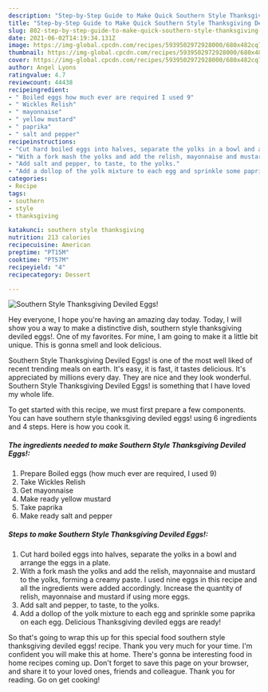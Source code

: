 ```yaml
---
description: "Step-by-Step Guide to Make Quick Southern Style Thanksgiving Deviled Eggs!"
title: "Step-by-Step Guide to Make Quick Southern Style Thanksgiving Deviled Eggs!"
slug: 802-step-by-step-guide-to-make-quick-southern-style-thanksgiving-deviled-eggs
date: 2021-06-02T14:19:34.131Z
image: https://img-global.cpcdn.com/recipes/5939502972928000/680x482cq70/southern-style-thanksgiving-deviled-eggs-recipe-main-photo.jpg
thumbnail: https://img-global.cpcdn.com/recipes/5939502972928000/680x482cq70/southern-style-thanksgiving-deviled-eggs-recipe-main-photo.jpg
cover: https://img-global.cpcdn.com/recipes/5939502972928000/680x482cq70/southern-style-thanksgiving-deviled-eggs-recipe-main-photo.jpg
author: Angel Lyons
ratingvalue: 4.7
reviewcount: 44438
recipeingredient:
- " Boiled eggs how much ever are required I used 9"
- " Wickles Relish"
- " mayonnaise"
- " yellow mustard"
- " paprika"
- " salt and pepper"
recipeinstructions:
- "Cut hard boiled eggs into halves, separate the yolks in a bowl and arrange the eggs in a plate."
- "With a fork mash the yolks and add the relish, mayonnaise and mustard to the yolks, forming a creamy paste. I used nine eggs in this recipe and all the ingredients were added accordingly. Increase the quantity of relish, mayonnaise and mustard if using more eggs."
- "Add salt and pepper, to taste, to the yolks."
- "Add a dollop of the yolk mixture to each egg and sprinkle some paprika on each egg. Delicious Thanksgiving deviled eggs are ready!"
categories:
- Recipe
tags:
- southern
- style
- thanksgiving

katakunci: southern style thanksgiving 
nutrition: 213 calories
recipecuisine: American
preptime: "PT15M"
cooktime: "PT57M"
recipeyield: "4"
recipecategory: Dessert

---
```



![Southern Style Thanksgiving Deviled Eggs!](https://img-global.cpcdn.com/recipes/5939502972928000/680x482cq70/southern-style-thanksgiving-deviled-eggs-recipe-main-photo.jpg)

Hey everyone, I hope you're having an amazing day today. Today, I will show you a way to make a distinctive dish, southern style thanksgiving deviled eggs!. One of my favorites. For mine, I am going to make it a little bit unique. This is gonna smell and look delicious.



Southern Style Thanksgiving Deviled Eggs! is one of the most well liked of recent trending meals on earth. It's easy, it is fast, it tastes delicious. It's appreciated by millions every day. They are nice and they look wonderful. Southern Style Thanksgiving Deviled Eggs! is something that I have loved my whole life.


To get started with this recipe, we must first prepare a few components. You can have southern style thanksgiving deviled eggs! using 6 ingredients and 4 steps. Here is how you cook it.

<!--inarticleads1-->

##### The ingredients needed to make Southern Style Thanksgiving Deviled Eggs!:

1. Prepare  Boiled eggs (how much ever are required, I used 9)
1. Take  Wickles Relish
1. Get  mayonnaise
1. Make ready  yellow mustard
1. Take  paprika
1. Make ready  salt and pepper




<!--inarticleads2-->

##### Steps to make Southern Style Thanksgiving Deviled Eggs!:

1. Cut hard boiled eggs into halves, separate the yolks in a bowl and arrange the eggs in a plate.
1. With a fork mash the yolks and add the relish, mayonnaise and mustard to the yolks, forming a creamy paste. I used nine eggs in this recipe and all the ingredients were added accordingly. Increase the quantity of relish, mayonnaise and mustard if using more eggs.
1. Add salt and pepper, to taste, to the yolks.
1. Add a dollop of the yolk mixture to each egg and sprinkle some paprika on each egg. Delicious Thanksgiving deviled eggs are ready!




So that's going to wrap this up for this special food southern style thanksgiving deviled eggs! recipe. Thank you very much for your time. I'm confident you will make this at home. There's gonna be interesting food in home recipes coming up. Don't forget to save this page on your browser, and share it to your loved ones, friends and colleague. Thank you for reading. Go on get cooking!
